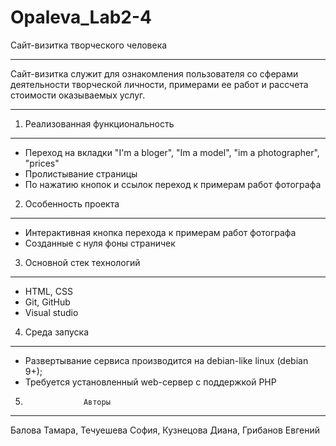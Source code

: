 # Opaleva_Lab2-4

Сайт-визитка творческого человека
- - - - - - - - - - - - - - - - - - - - - - - - - - - - - - - - - - - - - - - - - - - - - - - - - - - - - - - - - - - - 
Сайт-визитка служит для ознакомления пользователя со сферами деятельности творческой личности, примерами ее работ
и рассчета стоимости оказываемых услуг.

- - - - - - - - - - - - - - - - - - - - - - - - - - - - - - - - - - - - - - - - - - - - - - - - - - - - - - - - - - - - 

1.	Реализованная функциональность
- - - - - - - - - - - - - - - - - - - - - - - - - - - - - - - - - - - - - - - - - - - - - - - - - - - - - - - - - - - -
* Переход на вкладки  "I'm a bloger", "Im a model", "im a photographer", "prices"
* Пролистывание страницы
* По нажатию кнопок и ссылок переход к примерам работ фотографа

2.	Особенность проекта
- - - - - - - - - - - - - - - - - - - - - - - - - - - - - - - - - - - - - - - - - - - - - - - - - - - - - - - - - - - -
* Интерактивная кнопка перехода к примерам работ фотографа
* Созданные с нуля фоны страничек

3.	Основной стек технологий
- - - - - - - - - - - - - - - - - - - - - - - - - - - - - - - - - - - - - - - - - - - - - - - - - - - - - - - - - - - -
* HTML, CSS
* Git, GitHub
* Visual studio 

4.	Среда запуска
- - - - - - - - - - - - - - - - - - - - - - - - - - - - - - - - - - - - - - - - - - - - - - - - - - - - - - - - - - - -
* Развертывание сервиса производится на debian-like linux (debian 9+);
* Требуется установленный web-сервер с поддержкой PHP

5.                  Авторы
- - - - - - - - - - - - - - - - - - - - - - - - - - - - - - - - - - - - - - - - - - - - - - - - - - - - - - - - - - - - - 
Балова Тамара, Течуешева София, Кузнецова Диана, Грибанов Евгений
